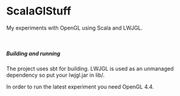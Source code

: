 # ScalaGlStuff

My experiments with OpenGL using Scala and LWJGL.

&nbsp;

##### Building and running

The project uses sbt for building. LWJGL is used as an unmanaged dependency so put your lwjgl.jar in lib/.

In order to run the latest experiment you need OpenGL 4.4.
